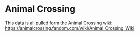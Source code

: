 # Animal Crossing

This data is all pulled form the Animal Crossing wiki: https://animalcrossing.fandom.com/wiki/Animal_Crossing_Wiki
